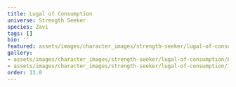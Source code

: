 ```yaml
---
title: Lugal of Consumption
universe: Strength Seeker
species: Zavi
tags: []
bio: ''
featured: assets/images/character_images/strength-seeker/lugal-of-consumption/Lugal_of_construction.webp
gallery:
- assets/images/character_images/strength-seeker/lugal-of-consumption/Lugal_of_construction.webp
- assets/images/character_images/strength-seeker/lugal-of-consumption/1787273881356583336_1.webp
order: 13.0
---
```


